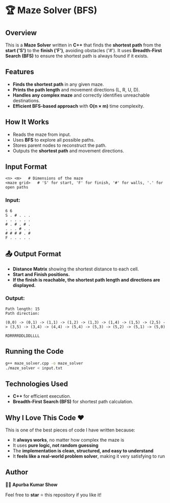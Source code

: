 # 🏆 Maze Solver (BFS)

## Overview
This is a **Maze Solver** written in **C++** that finds the **shortest path** from the **start ('S')** to the **finish ('F')**, avoiding obstacles ('#'). It uses **Breadth-First Search (BFS)** to ensure the shortest path is always found if it exists.

## Features
- **Finds the shortest path** in any given maze.
- **Prints the path length** and movement directions (L, R, U, D).
- **Handles any complex maze** and correctly identifies unreachable destinations.
- **Efficient BFS-based approach** with **O(n × m)** time complexity.

## How It Works
- Reads the maze from input.
- Uses **BFS** to explore all possible paths.
- Stores parent nodes to reconstruct the path.
- Outputs the **shortest path** and movement directions.

## Input Format
```
<n> <m>   # Dimensions of the maze
<maze grid>   # 'S' for start, 'F' for finish, '#' for walls, '.' for open paths
```
### Input:
```
6 6
S . # . . .
. . . . . .
# . # . # .
. . . # . .
# # # # . #
F . . . . .
```

## 📤 Output Format
- **Distance Matrix** showing the shortest distance to each cell.
- **Start and Finish positions.**
- **If the finish is reachable, the shortest path length and directions are displayed.**

### Output:
```
Path length: 15
Path direction: 

(0,0) -> (0,1) -> (1,1) -> (1,2) -> (1,3) -> (1,4) -> (1,5) -> (2,5) -> (3,5) -> (3,4) -> (4,4) -> (5,4) -> (5,3) -> (5,2) -> (5,1) -> (5,0)

RDRRRRDDLDDLLLL
```

## Running the Code
```bash
g++ maze_solver.cpp -o maze_solver
./maze_solver < input.txt
```

## Technologies Used
- **C++** for efficient execution.
- **Breadth-First Search (BFS)** for shortest path calculation.

## Why I Love This Code ❤️
This is one of the best pieces of code I have written because:
- It **always works**, no matter how complex the maze is
- It uses **pure logic, not random guessing**
- The **implementation is clean, structured, and easy to understand**
- It **feels like a real-world problem solver**, making it very satisfying to run

## Author
👨‍💻 **Apurba Kumar Show**

Feel free to **star** ⭐ this repository if you like it!

